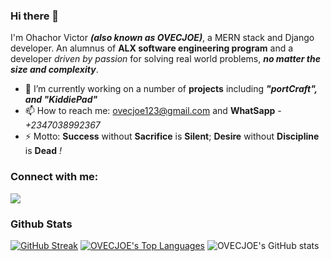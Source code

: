 ### Hi there 👋
I'm Ohachor Victor ***(also known as OVECJOE)***, a MERN stack and Django developer. An alumnus of **ALX software engineering program** and a developer *driven by passion* for solving real world problems, ***no matter the size and complexity***.
- 🔭 I’m currently working on a number of **projects** including ***"portCraft", and "KiddiePad"***
- 📫 How to reach me: ovecjoe123@gmail.com and **WhatSapp** - _+2347038992367_
- ⚡ Motto: **Success** without **Sacrifice** is **Silent**; **Desire** without **Discipline** is **Dead** *!*

### Connect with me:
<p align="left">

<a href = "https://www.linkedin.com/in/victor-ohachor-546a181b2/"><img src="https://img.icons8.com/fluent/48/000000/linkedin.png"></a>
</p>

### Github Stats

[![GitHub Streak](https://github-readme-streak-stats.herokuapp.com/?user=OVECJOE&theme=highcontrast)](https://git.io/streak-stats)
 <a href="https://github.com/SubhamRaoniar28/github-readme-stats"><img alt="OVECJOE's Top Languages" src="https://github-readme-stats.vercel.app/api/top-langs/?username=OVECJOE&langs_count=8&count_private=true&layout=compact&theme=highcontrast&hide_border=true&bg_color=0A524E" /></a>
![OVECJOE's GitHub stats](https://github-readme-stats.vercel.app/api?username=OVECJOE&show_icons=true&theme=highcontrast)
<br>
